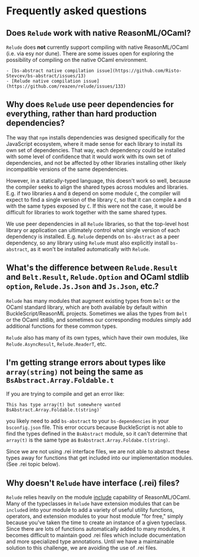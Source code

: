 # Frequently asked questions

## Does `Relude` work with native ReasonML/OCaml?

`Relude` does **not** currently support compiling with native ReasonML/OCaml (i.e. via esy nor dune).
There are some issues open for exploring the possibility of compiling on the native OCaml
environment.

    - [bs-abstract native compilation issue](https://github.com/Risto-Stevcev/bs-abstract/issues/13)
    - [Relude native compilation issue](https://github.com/reazen/relude/issues/133)

## Why does `Relude` use peer dependencies for everything, rather than hard production dependencies?

The way that `npm` installs dependencies was designed specifically for the JavaScript ecosystem,
where it made sense for each library to install its own set of dependencies.  That way, each dependency could be installed with some level of confidence that it would work with its own set of dependencies, and not be affected by other libraries installing other likely incompatible versions of the same dependencies.

However, in a statically-typed language, this doesn't work so well, because the compiler seeks to align the shared types across modules and libraries.  E.g. if two libraries `A` and `B` depend on some module `C`, the compiler will expect to find a single version of the library `C`, so that it can compile `A` and `B` with the same types exposed by `C`.  If this were not the case, it would be difficult for libraries to work together with the same shared types.

We use peer dependencies in all `Relude` libraries, so that the top-level host library or application can ultimately control what single version of each dependency is installed.  E.g. `Relude` depends on `bs-abstract` as a peer dependency, so any library using `Relude` must also explicitly install `bs-abstract`, as it won't be installed automatically with `Relude`.

## What's the difference between `Relude.Result` and `Belt.Result`, `Relude.Option` and OCaml stdlib `option`, `Relude.Js.Json` and `Js.Json`, etc.?

`Relude` has many modules that augment existing types from `Belt` or the OCaml standard library, which are both available by default within BuckleScript/ReasonML projects.  Sometimes we alias the types from `Belt` or the OCaml stdlib, and sometimes our corresponding modules simply add additional functions for these common types.

`Relude` also has many of its own types, which have their own modules, like `Relude.AsyncResult`, `Relude.ReaderT`, etc.

## I'm getting strange errors about types like `array(string)` not being the same as `BsAbstract.Array.Foldable.t`

If you are trying to compile and get an error like:

```reasonml
This has type array(t) but somewhere wanted BsAbstract.Array.Foldable.t(string)`
```

you likely need to add `bs-abstract` to your `bs-dependencies` in your `bsconfig.json` file.  This error occurs because BuckleScript is not able to find the types defined in the `BsAbstract` module, so it can't determine that `array(t)` is the same type as `BsAbstract.Array.Foldabe.t(string)`.

Since we are not using .rei interface files, we are not able to abstract these types away for functions that get included into our implementation modules.  (See .rei topic below).

## Why doesn't `Relude` have interface (.rei) files?

`Relude` relies heavily on the module [include](https://reasonml.github.io/docs/en/module#extending-modules) capability of ReasonML/OCaml.  Many of the typeclasses in `Relude` have extension modules that can be `include`d into your module to add a variety of useful utility functions, operators, and extension modules to your host module "for free," simply because you've taken the time to create an instance of a given typeclass.  Since there are lots of functions automatically added to many modules, it becomes difficult to maintain good .rei files which include documentation and more specialized type annotations.  Until we have a maintainable solution to this challenge, we are avoiding the use of .rei files.
